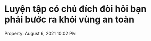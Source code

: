 # Luyện tập có chủ đích đòi hỏi bạn phải bước ra khỏi vùng an toàn

Property: August 6, 2021 10:02 PM